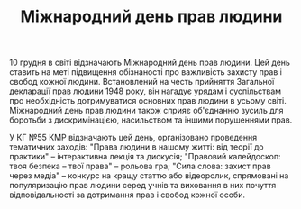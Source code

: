 ﻿---
title: Міжнародний день прав людини
---

10 грудня в світі відзначають Міжнародний день прав людини. Цей день ставить на меті підвищення обізнаності про важливість захисту прав і свобод кожної людини. Встановлений на честь прийняття Загальної декларації прав людини 1948 року, він нагадує урядам і суспільствам про необхідність дотримуватися основних прав людини в усьому світі. Міжнародний день прав людини також сприяє об'єднанню зусиль для боротьби з дискримінацією, насильством та іншими порушеннями прав.

У КГ №55 КМР відзначають цей день, організовано проведення тематичних заходів: "Права людини в нашому житті: від теорії до практики" – інтерактивна лекція та дискусія; "Правовий калейдоскоп: твоя безпека – твої права" – рольова гра; "Сила слова: захист прав через медіа" – конкурс на кращу статтю або відеоролик, спрямовані на популяризацію прав людини серед учнів та виховання в них почуття відповідальності за дотримання прав і свобод кожної особи.

<youtube id="RBrJf6gDyHw" />
